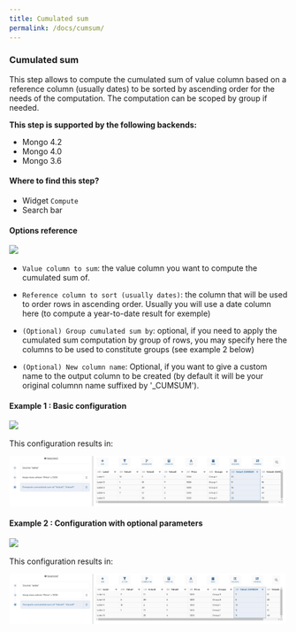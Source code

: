 ```yaml
---
title: Cumulated sum
permalink: /docs/cumsum/
---
```


### Cumulated sum

This step allows to compute the cumulated sum of value column based on a
reference column (usually dates) to be sorted by ascending order for the needs
of the computation. The computation can be scoped by group if needed.

**This step is supported by the following backends:**

- Mongo 4.2
- Mongo 4.0
- Mongo 3.6

#### Where to find this step?

- Widget `Compute`
- Search bar

#### Options reference

<img src="../../img/docs/user-interface/cumsum_step_form.jpg" width="350" />

- `Value column to sum`: the value column you want to compute the cumulated sum
  of.

- `Reference column to sort (usually dates)`: the column that will be used to
  order rows in ascending order. Usually you will use a date column here
  (to compute a year-to-date result for exemple)

- `(Optional) Group cumulated sum by`: optional, if you need to apply the
  cumulated sum computation by group of rows, you may specify here the columns
  to be used to constitute groups (see example 2 below)

- `(Optional) New column name`: Optional, if you want to give a custom name to
  the output column to be created (by default it will be your original columnn
  name suffixed by '\_CUMSUM').

#### Example 1 : Basic configuration

<img src="../../img/docs/user-interface/cumsum_example_conf_1.jpg" width="750" />

This configuration results in:

<img src="../../img/docs/user-interface/cumsum_example_result_1.jpg" width="500" />

#### Example 2 : Configuration with optional parameters

<img src="../../img/docs/user-interface/cumsum_example_conf_2.jpg" width="750" />

This configuration results in:

<img src="../../img/docs/user-interface/cumsum_example_result_2.jpg" width="500" />
